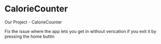 # CalorieCounter
Our Project - CalorieCounter

Fix the issue where the app lets you get in without verication if you exit it by pressing the home buttin
